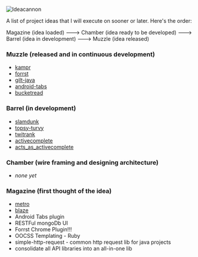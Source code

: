 ![Ideacannon](https://forrst-production.s3.amazonaws.com/posts/snaps/123454/original.png?1323847557 "Ideacannon")

A list of project ideas that I will execute on sooner or later. Here's the order:

Magazine (idea loaded) ---> Chamber (idea ready to be developed) ---> Barrel (idea in development) ---> Muzzle (idea released)

### Muzzle (released and in continuous development)

- [kampr](https://github.com/nitindhar7/kampr)
- [forrst](https://github.com/nitindhar7/forrst)
- [gilt-java](https://github.com/nitindhar7/gilt-java)
- [android-tabs](https://github.com/nitindhar7/android-tabs)
- [bucketread](http://bucketread.basedataapp.com/)

### Barrel (in development)

- [slamdunk](https://github.com/nitindhar7/slamdunk)
- [topsy-turvy](https://github.com/nitindhar7/topsy-turvy)
- [twitrank](https://github.com/nitindhar7/twitrank)
- [activecomplete](https://github.com/nitindhar7/activecomplete)
- [acts_as_activecomplete](https://github.com/nitindhar7/acts_as_activecomplete)

### Chamber (wire framing and designing architecture)

- *none yet*

### Magazine (first thought of the idea)

- [metro](https://github.com/nitindhar7/ideacannon/blob/master/ideas.md)
- [blaze](https://github.com/nitindhar7/ideacannon/blob/master/ideas.md)
- Android Tabs plugin
- RESTFul mongoDb UI
- Forrst Chrome Plugin!!!
- OOCSS Templating - Ruby
- simple-http-request - common http request lib for java projects
- consolidate all API libraries into an all-in-one lib